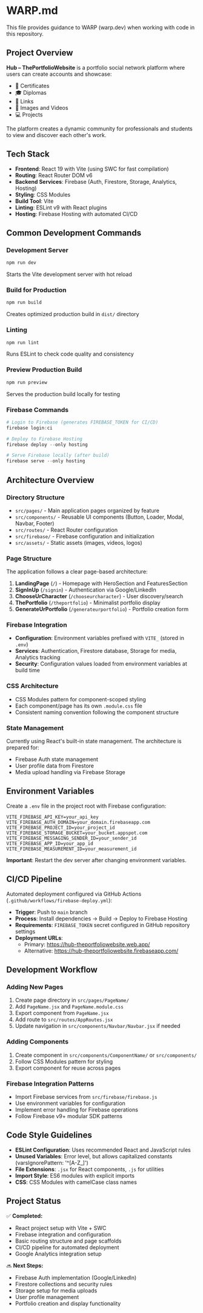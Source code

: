 # WARP.md

This file provides guidance to WARP (warp.dev) when working with code in this repository.

## Project Overview

**Hub – ThePortfolioWebsite** is a portfolio social network platform where users can create accounts and showcase:
- 📜 Certificates
- 🎓 Diplomas  
- 🔗 Links
- 🎥 Images and Videos
- 💻 Projects

The platform creates a dynamic community for professionals and students to view and discover each other's work.

## Tech Stack

- **Frontend**: React 19 with Vite (using SWC for fast compilation)
- **Routing**: React Router DOM v6
- **Backend Services**: Firebase (Auth, Firestore, Storage, Analytics, Hosting)
- **Styling**: CSS Modules
- **Build Tool**: Vite
- **Linting**: ESLint v9 with React plugins
- **Hosting**: Firebase Hosting with automated CI/CD

## Common Development Commands

### Development Server
```powershell
npm run dev
```
Starts the Vite development server with hot reload

### Build for Production
```powershell
npm run build
```
Creates optimized production build in `dist/` directory

### Linting
```powershell
npm run lint
```
Runs ESLint to check code quality and consistency

### Preview Production Build
```powershell
npm run preview
```
Serves the production build locally for testing

### Firebase Commands
```powershell
# Login to Firebase (generates FIREBASE_TOKEN for CI/CD)
firebase login:ci

# Deploy to Firebase Hosting
firebase deploy --only hosting

# Serve Firebase locally (after build)
firebase serve --only hosting
```

## Architecture Overview

### Directory Structure
- `src/pages/` - Main application pages organized by feature
- `src/components/` - Reusable UI components (Button, Loader, Modal, Navbar, Footer)
- `src/routes/` - React Router configuration
- `src/firebase/` - Firebase configuration and initialization
- `src/assets/` - Static assets (images, videos, logos)

### Page Structure
The application follows a clear page-based architecture:

1. **LandingPage** (`/`) - Homepage with HeroSection and FeaturesSection
2. **SignInUp** (`/signin`) - Authentication via Google/LinkedIn
3. **ChooseUrCharacter** (`/chooseurcharacter`) - User discovery/search
4. **ThePortfolio** (`/theportfolio`) - Minimalist portfolio display
5. **GenerateUrPortfolio** (`/generateurportfolio`) - Portfolio creation form

### Firebase Integration
- **Configuration**: Environment variables prefixed with `VITE_` (stored in `.env`)
- **Services**: Authentication, Firestore database, Storage for media, Analytics tracking
- **Security**: Configuration values loaded from environment variables at build time

### CSS Architecture
- CSS Modules pattern for component-scoped styling
- Each component/page has its own `.module.css` file
- Consistent naming convention following the component structure

### State Management
Currently using React's built-in state management. The architecture is prepared for:
- Firebase Auth state management
- User profile data from Firestore
- Media upload handling via Firebase Storage

## Environment Variables

Create a `.env` file in the project root with Firebase configuration:

```
VITE_FIREBASE_API_KEY=your_api_key
VITE_FIREBASE_AUTH_DOMAIN=your_domain.firebaseapp.com
VITE_FIREBASE_PROJECT_ID=your_project_id
VITE_FIREBASE_STORAGE_BUCKET=your_bucket.appspot.com
VITE_FIREBASE_MESSAGING_SENDER_ID=your_sender_id
VITE_FIREBASE_APP_ID=your_app_id
VITE_FIREBASE_MEASUREMENT_ID=your_measurement_id
```

**Important**: Restart the dev server after changing environment variables.

## CI/CD Pipeline

Automated deployment configured via GitHub Actions (`.github/workflows/firebase-deploy.yml`):
- **Trigger**: Push to `main` branch
- **Process**: Install dependencies → Build → Deploy to Firebase Hosting
- **Requirements**: `FIREBASE_TOKEN` secret configured in GitHub repository settings
- **Deployment URLs**:
  - Primary: https://hub-theportfoliowebsite.web.app/
  - Alternative: https://hub-theportfoliowebsite.firebaseapp.com/

## Development Workflow

### Adding New Pages
1. Create page directory in `src/pages/PageName/`
2. Add `PageName.jsx` and `PageName.module.css`
3. Export component from `PageName.jsx`
4. Add route to `src/routes/AppRoutes.jsx`
5. Update navigation in `src/components/Navbar/Navbar.jsx` if needed

### Adding Components
1. Create component in `src/components/ComponentName/` or `src/components/`
2. Follow CSS Modules pattern for styling
3. Export component for reuse across pages

### Firebase Integration Patterns
- Import Firebase services from `src/firebase/firebase.js`
- Use environment variables for configuration
- Implement error handling for Firebase operations
- Follow Firebase v9+ modular SDK patterns

## Code Style Guidelines

- **ESLint Configuration**: Uses recommended React and JavaScript rules
- **Unused Variables**: Error level, but allows capitalized constants (varsIgnorePattern: '^[A-Z_]')
- **File Extensions**: `.jsx` for React components, `.js` for utilities
- **Import Style**: ES6 modules with explicit imports
- **CSS**: CSS Modules with camelCase class names

## Project Status

✅ **Completed:**
- React project setup with Vite + SWC
- Firebase integration and configuration
- Basic routing structure and page scaffolds
- CI/CD pipeline for automated deployment
- Google Analytics integration setup

🔜 **Next Steps:**
- Firebase Auth implementation (Google/LinkedIn)
- Firestore collections and security rules
- Storage setup for media uploads
- User profile management
- Portfolio creation and display functionality
